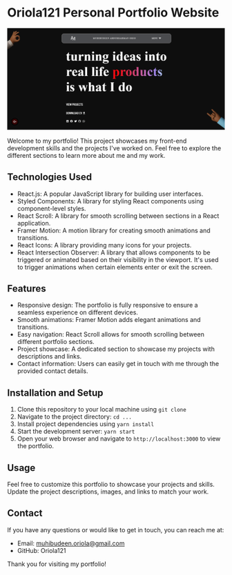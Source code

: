 # Oriola121 Personal Portfolio Website

![alt text](/src/assets/homepage.png)

Welcome to my portfolio! This project showcases my front-end development skills and the projects I've worked on. Feel free to explore the different sections to learn more about me and my work.

## Technologies Used

* React.js: A popular JavaScript library for building user interfaces.
* Styled Components: A library for styling React components using component-level styles.
* React Scroll: A library for smooth scrolling between sections in a React application.
* Framer Motion: A motion library for creating smooth animations and transitions.
* React Icons: A library providing many icons for your projects.
* React Intersection Observer: A library that allows components to be triggered or animated based on their visibility in the viewport. It's used to trigger animations when certain elements enter or exit the screen.

## Features

* Responsive design: The portfolio is fully responsive to ensure a seamless experience on different devices.
* Smooth animations: Framer Motion adds elegant animations and transitions.
* Easy navigation: React Scroll allows for smooth scrolling between different portfolio sections.
* Project showcase: A dedicated section to showcase my projects with descriptions and links.
* Contact information: Users can easily get in touch with me through the provided contact details.

## Installation and Setup

1. Clone this repository to your local machine using `git clone`
2. Navigate to the project directory: `cd ...`
3. Install project dependencies using `yarn install`
4. Start the development server: `yarn start`
5. Open your web browser and navigate to `http://localhost:3000` to view the portfolio.

## Usage

Feel free to customize this portfolio to showcase your projects and skills. Update the project descriptions, images, and links to match your work.

## Contact

If you have any questions or would like to get in touch, you can reach me at:

* Email: muhibudeen.oriola@gmail.com
* GitHub: Oriola121

Thank you for visiting my portfolio!
